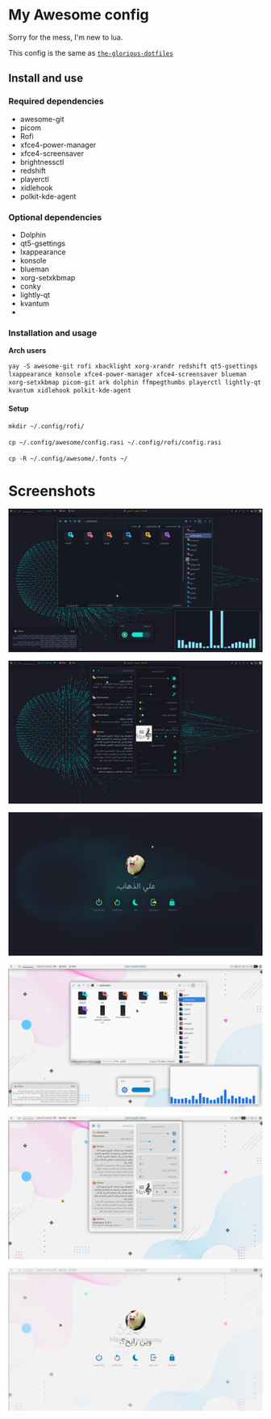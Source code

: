 # My Awesome config

Sorry for the mess, I'm new to lua.

This config is the same as [`the-glorious-dotfiles`](https://github.com/manilarome/the-glorious-dotfiles)

## Install and use

### Required dependencies

- awesome-git
- picom
- Rofi
- xfce4-power-manager
- xfce4-screensaver
- brightnessctl
- redshift
- playerctl
- xidlehook
- polkit-kde-agent

### Optional dependencies

- Dolphin
- qt5-gsettings
- lxappearance
- konsole
- blueman
- xorg-setxkbmap
- conky
- lightly-qt
- kvantum
-

### Installation and usage

<b>Arch users</b>

    yay -S awesome-git rofi xbacklight xorg-xrandr redshift qt5-gsettings lxappearance konsole xfce4-power-manager xfce4-screensaver blueman xorg-setxkbmap picom-git ark dolphin ffmpegthumbs playerctl lightly-qt kvantum xidlehook polkit-kde-agent

#### Setup

    mkdir ~/.config/rofi/

    cp ~/.config/awesome/config.rasi ~/.config/rofi/config.rasi

    cp -R ~/.config/awesome/.fonts ~/

# Screenshots

<p align='center'>
	<img alt='screenshot 1' src='https://github.com/AhmedSaadi0/MyAwesomeConfig/blob/master/screenshots/1.png'/>
</p>
<p align='center'>
	<img alt='screenshot 2' src='https://github.com/AhmedSaadi0/MyAwesomeConfig/blob/master/screenshots/2.png'/>
</p>
<p align='center'>
	<img alt='screenshot 3' src='https://github.com/AhmedSaadi0/MyAwesomeConfig/blob/master/screenshots/3.png'/>
</p>
<p align='center'>
	<img alt='screenshot 4' src='https://github.com/AhmedSaadi0/MyAwesomeConfig/blob/master/screenshots/4.png'/>
</p>
<p align='center'>
	<img alt='screenshot 5' src='https://github.com/AhmedSaadi0/MyAwesomeConfig/blob/master/screenshots/5.png'/>
</p>
<p align='center'>
	<img alt='screenshot 6' src='https://github.com/AhmedSaadi0/MyAwesomeConfig/blob/master/screenshots/6.png'/>
</p>
